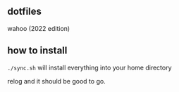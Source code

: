 ## dotfiles

wahoo (2022 edition)

## how to install

`./sync.sh` will install everything into your home directory

relog and it should be good to go.
